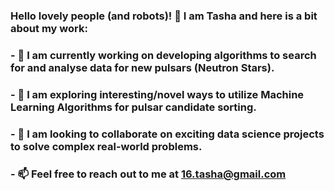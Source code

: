 ### Hello lovely people (and robots)! 👋 I am Tasha and here is a bit about my work:
### - 🔭 I am currently working on developing algorithms to search for and analyse data for new pulsars (Neutron Stars).
### - 🌱 I am exploring interesting/novel ways to utilize Machine Learning Algorithms for pulsar candidate sorting.
### - 👯 I am looking to collaborate on exciting data science projects to solve complex real-world problems.
### - 📫 Feel free to reach out to me at 16.tasha@gmail.com





<!--
**tgautam16/tgautam16** is a ✨ _special_ ✨ repository because its `README.md` (this file) appears on your GitHub profile.

Here are some ideas to get you started:


